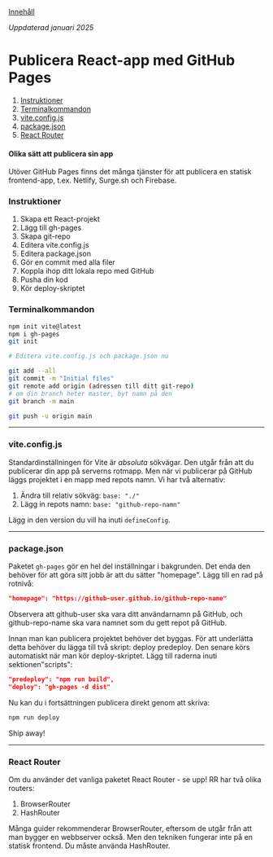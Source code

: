 [Innehåll](../README.md)

*Uppdaterad januari 2025*

# Publicera React-app med GitHub Pages

1. [Instruktioner](#instruktioner)
1. [Terminalkommandon](#instruktioner)
1. [vite.config.js](#viteconfigjs)
1. [package.json](#packagejson)
1. [React Router](#react-router)

#### Olika sätt att publicera sin app
Utöver GitHub Pages finns det många tjänster för att publicera en statisk frontend-app, t.ex. Netlify, Surge.sh och Firebase.


### Instruktioner
1. Skapa ett React-projekt
1. Lägg till gh-pages
1. Skapa git-repo
1. Editera vite.config.js
1. Editera package.json
1. Gör en commit med alla filer
1. Koppla ihop ditt lokala repo med GitHub
1. Pusha din kod
1. Kör deploy-skriptet

### Terminalkommandon
```bash
npm init vite@latest
npm i gh-pages
git init

# Editera vite.config.js och package.json nu

git add --all
git commit -m "Initial files"
git remote add origin (adressen till ditt git-repo)
# om din branch heter master, byt namn på den
git branch -m main

git push -u origin main
```

---

### vite.config.js
Standardinställningen för Vite är *absoluta* sökvägar. Den utgår från att du publicerar din app på serverns rotmapp. Men när vi publicerar på GitHub läggs projektet i en mapp med repots namn. Vi har två alternativ:
1. Ändra till relativ sökväg: `base: "./"`
1. Lägg in repots namn: `base: "github-repo-namn"`

Lägg in den version du vill ha inuti `defineConfig`.

---

### package.json
Paketet `gh-pages` gör en hel del inställningar i bakgrunden. Det enda den behöver för att göra sitt jobb är att du sätter "homepage". Lägg till en rad på rotnivå:
```json
"homepage": "https://github-user.github.io/github-repo-name"
```

Observera att github-user ska vara ditt användarnamn på GitHub, och github-repo-name ska vara namnet som du gett repot på GitHub.

Innan man kan publicera projektet behöver det byggas. För att underlätta detta behöver du lägga till två skript: deploy predeploy. Den senare körs automatiskt när man kör deploy-skriptet. Lägg till raderna inuti sektionen"scripts":
```json
"predeploy": "npm run build",
"deploy": "gh-pages -d dist"
```

Nu kan du i fortsättningen publicera direkt genom att skriva:

```bash
npm run deploy
```

Ship away!

---

### React Router
Om du använder det vanliga paketet React Router - se upp! RR har två olika routers:

1. BrowserRouter
1. HashRouter

Många guider rekommenderar BrowserRouter, eftersom de utgår från att man bygger en webbserver också. Men den tekniken fungerar inte på en statisk frontend. Du måste använda HashRouter.
